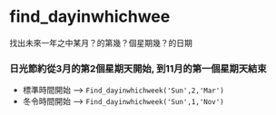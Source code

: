 # find_dayinwhichwee

找出未來一年之中某月？的第幾？個星期幾？的日期

### 日光節約從3月的第2個星期天開始, 到11月的第一個星期天結束
* 標準時間開始 --> `Find_dayinwhichweek('Sun',2,'Mar')`
* 冬令時間開始 --> `Find_dayinwhichweek('Sun',1,'Nov')`
